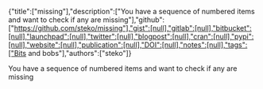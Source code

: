 {"title":["missing"],"description":["You have a sequence of numbered items and want to check if any are missing"],"github":["https://github.com/steko/missing"],"gist":[null],"gitlab":[null],"bitbucket":[null],"launchpad":[null],"twitter":[null],"blogpost":[null],"cran":[null],"pypi":[null],"website":[null],"publication":[null],"DOI":[null],"notes":[null],"tags":["Bits and bobs"],"authors":["steko"]}

You have a sequence of numbered items and want to check if any are missing
